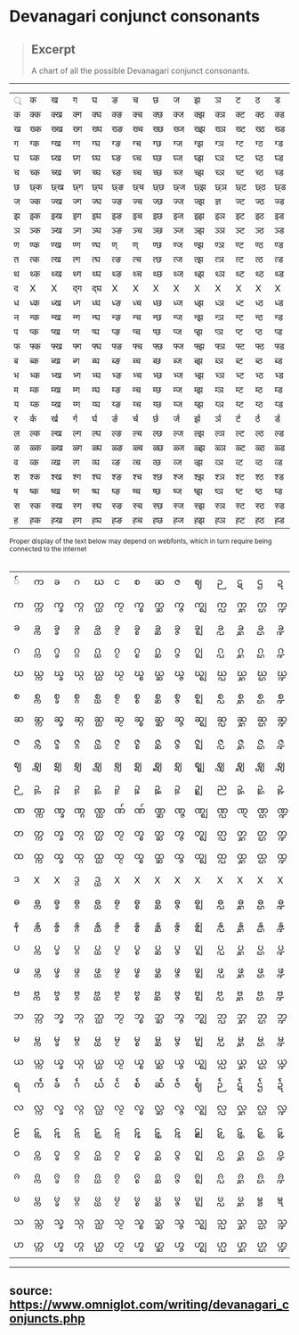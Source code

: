 

# Devanagari conjunct consonants

> ## Excerpt
> A chart of all the possible Devanagari conjunct consonants.

-----
<table><tbody><tr><td>्</td><td>क</td><td>ख</td><td>ग</td><td>घ</td><td>ङ</td><td>च</td><td>छ</td><td>ज</td><td>झ</td><td>ञ</td><td>ट</td><td>ठ</td><td>ड</td><td>ढ</td><td>ण</td><td>त</td><td>थ</td><td>द</td><td>ध</td><td>न</td><td>प</td><td>फ</td><td>ब</td><td>भ</td><td>म</td><td>य</td><td>र</td><td>ल</td><td>ळ</td><td>व</td><td>श</td><td>ष</td><td>स</td><td>ह</td></tr><tr><td>क</td><td>क्क</td><td>क्ख</td><td>क्ग</td><td>क्घ</td><td>क्ङ</td><td>क्च</td><td>क्छ</td><td>क्ज</td><td>क्झ</td><td>क्ञ</td><td>क्ट</td><td>क्ठ</td><td>क्ड</td><td>क्ढ</td><td>क्ण</td><td>क्त</td><td>क्थ</td><td>क्द</td><td>क्ध</td><td>क्न</td><td>क्प</td><td>क्फ</td><td>क्ब</td><td>क्भ</td><td>क्म</td><td>क्य</td><td>क्र</td><td>क्ल</td><td>क्ळ</td><td>क्व</td><td>क्श</td><td>क्ष</td><td>क्स</td><td>क्ह</td></tr><tr><td>ख</td><td>ख्क</td><td>ख्ख</td><td>ख्ग</td><td>ख्घ</td><td>ख्ङ</td><td>ख्च</td><td>ख्छ</td><td>ख्ज</td><td>ख्झ</td><td>ख्ञ</td><td>ख्ट</td><td>ख्ठ</td><td>ख्ड</td><td>ख्ढ</td><td>ख्ण</td><td>ख्त</td><td>ख्थ</td><td>ख्द</td><td>ख्ध</td><td>ख्न</td><td>ख्प</td><td>ख्फ</td><td>ख्ब</td><td>ख्भ</td><td>ख्म</td><td>ख्य</td><td>ख्र</td><td>ख्ल</td><td>ख्ळ</td><td>ख्व</td><td>ख्श</td><td>ख्ष</td><td>ख्स</td><td>ख्ह</td></tr><tr><td>ग</td><td>ग्क</td><td>ग्ख</td><td>ग्ग</td><td>ग्घ</td><td>ग्ङ</td><td>ग्च</td><td>ग्छ</td><td>ग्ज</td><td>ग्झ</td><td>ग्ञ</td><td>ग्ट</td><td>ग्ठ</td><td>ग्ड</td><td>ग्ढ</td><td>ग्ण</td><td>ग्त</td><td>ग्थ</td><td>ग्द</td><td>ग्ध</td><td>ग्न</td><td>ग्प</td><td>ग्फ</td><td>ग्ब</td><td>ग्भ</td><td>ग्म</td><td>ग्य</td><td>ग्र</td><td>ग्ल</td><td>ग्ळ</td><td>ग्व</td><td>ग्श</td><td>ग्ष</td><td>ग्स</td><td>ग्ह</td></tr><tr><td>घ</td><td>घ्क</td><td>घ्ख</td><td>घ्ग</td><td>घ्घ</td><td>घ्ङ</td><td>घ्च</td><td>घ्छ</td><td>घ्ज</td><td>घ्झ</td><td>घ्ञ</td><td>घ्ट</td><td>घ्ठ</td><td>घ्ड</td><td>घ्ढ</td><td>घ्ण</td><td>घ्त</td><td>घ्थ</td><td>घ्द</td><td>घ्ध</td><td>घ्न</td><td>घ्प</td><td>घ्फ</td><td>घ्ब</td><td>घ्भ</td><td>घ्म</td><td>घ्य</td><td>घ्र</td><td>घ्ल</td><td>घ्ळ</td><td>घ्व</td><td>घ्श</td><td>घ्ष</td><td>घ्स</td><td>घ्ह</td></tr><tr><td>च</td><td>च्क</td><td>च्ख</td><td>च्ग</td><td>च्घ</td><td>च्ङ</td><td>च्च</td><td>च्छ</td><td>च्ज</td><td>च्झ</td><td>च्ञ</td><td>च्ट</td><td>च्ठ</td><td>च्ड</td><td>च्ढ</td><td>च्ण</td><td>च्त</td><td>च्थ</td><td>च्द</td><td>च्ध</td><td>च्न</td><td>च्प</td><td>च्फ</td><td>च्ब</td><td>च्भ</td><td>च्म</td><td>च्य</td><td>च्र</td><td>च्ल</td><td>च्ळ</td><td>च्व</td><td>च्श</td><td>च्ष</td><td>च्स</td><td>च्ह</td></tr><tr><td>छ</td><td>छ्क</td><td>छ्ख</td><td>छ्ग</td><td>छ्घ</td><td>छ्ङ</td><td>छ्च</td><td>छ्छ</td><td>छ्ज</td><td>छ्झ</td><td>छ्ञ</td><td>छ्ट</td><td>छ्ठ</td><td>छ्ड</td><td>छ्ढ</td><td>छ्ण</td><td>छ्त</td><td>छ्थ</td><td>छ्द</td><td>छ्ध</td><td>छ्न</td><td>छ्प</td><td>छ्फ</td><td>छ्ब</td><td>छ्भ</td><td>छ्म</td><td>छ्य</td><td>छ्र</td><td>छ्ल</td><td>छ्ळ</td><td>छ्व</td><td>छ्श</td><td>छ्ष</td><td>छ्स</td><td>छ्ह</td></tr><tr><td>ज</td><td>ज्क</td><td>ज्ख</td><td>ज्ग</td><td>ज्घ</td><td>ज्ङ</td><td>ज्च</td><td>ज्छ</td><td>ज्ज</td><td>ज्झ</td><td>ज्ञ</td><td>ज्ट</td><td>ज्ठ</td><td>ज्ड</td><td>ज्ढ</td><td>ज्ण</td><td>ज्त</td><td>ज्थ</td><td>ज्द</td><td>ज्ध</td><td>ज्न</td><td>ज्प</td><td>ज्फ</td><td>ज्ब</td><td>ज्भ</td><td>ज्म</td><td>ज्य</td><td>ज्र</td><td>ज्ल</td><td>ज्ळ</td><td>ज्व</td><td>ज्श</td><td>ज्ष</td><td>ज्स</td><td>ज्ह</td></tr><tr><td>झ</td><td>झ्क</td><td>झ्ख</td><td>झ्ग</td><td>झ्घ</td><td>झ्ङ</td><td>झ्च</td><td>झ्छ</td><td>झ्ज</td><td>झ्झ</td><td>झ्ञ</td><td>झ्ट</td><td>झ्ठ</td><td>झ्ड</td><td>झ्ढ</td><td>झ्ण</td><td>झ्त</td><td>झ्थ</td><td>झ्द</td><td>झ्ध</td><td>झ्न</td><td>झ्प</td><td>झ्फ</td><td>झ्ब</td><td>झ्भ</td><td>झ्म</td><td>झ्य</td><td>झ्र</td><td>झ्ल</td><td>झ्ळ</td><td>झ्व</td><td>झ्श</td><td>झ्ष</td><td>झ्स</td><td>झ्ह</td></tr><tr><td>ञ</td><td>ञ्क</td><td>ञ्ख</td><td>ञ्ग</td><td>ञ्घ</td><td>ञ्ङ</td><td>ञ्च</td><td>ञ्छ</td><td>ञ्ज</td><td>ञ्झ</td><td>ञ्ञ</td><td>ञ्ट</td><td>ञ्ठ</td><td>ञ्ड</td><td>ञ्ढ</td><td>ञ्ण</td><td>ञ्त</td><td>ञ्थ</td><td>ञ्द</td><td>ञ्ध</td><td>ञ्न</td><td>ञ्प</td><td>ञ्फ</td><td>ञ्ब</td><td>ञ्भ</td><td>ञ्म</td><td>ञ्य</td><td>ञ्र</td><td>ञ्ल</td><td>ञ्ळ</td><td>ञ्व</td><td>ञ्श</td><td>ञ्ष</td><td>ञ्स</td><td>ञ्ह</td></tr><tr><td>ण</td><td>ण्क</td><td>ण्ख</td><td>ण्ग</td><td>ण्घ</td><td>ण्</td><td>ण्</td><td>ण्छ</td><td>ण्ज</td><td>ण्झ</td><td>ण्ञ</td><td>ण्ट</td><td>ण्ठ</td><td>ण्ड</td><td>ण्ढ</td><td>ण्ण</td><td>ण्त</td><td>ण्थ</td><td>ण्द</td><td>ण्ध</td><td>ण्न</td><td>ण्प</td><td>ण्फ</td><td>ण्ब</td><td>ण्भ</td><td>ण्म</td><td>ण्य</td><td>ण्र</td><td>ण्ल</td><td>ण्ळ</td><td>ण्व</td><td>ण्श</td><td>ण्ष</td><td>ण्स</td><td>ण्ह</td></tr><tr><td>त</td><td>त्क</td><td>त्ख</td><td>त्ग</td><td>त्घ</td><td>त्ङ</td><td>त्च</td><td>त्छ</td><td>त्ज</td><td>त्झ</td><td>त्ञ</td><td>त्ट</td><td>त्ठ</td><td>त्ड</td><td>त्ढ</td><td>त्ण</td><td>त्त</td><td>त्थ</td><td>त्द</td><td>त्ध</td><td>त्न</td><td>त्प</td><td>त्फ</td><td>त्ब</td><td>त्भ</td><td>त्म</td><td>त्य</td><td>त्र</td><td>त्ल</td><td>त्ळ</td><td>त्व</td><td>त्श</td><td>त्ष</td><td>त्स</td><td>त्ह</td></tr><tr><td>थ</td><td>थ्क</td><td>थ्ख</td><td>थ्ग</td><td>थ्घ</td><td>थ्ङ</td><td>थ्च</td><td>थ्छ</td><td>थ्ज</td><td>थ्झ</td><td>थ्ञ</td><td>थ्ट</td><td>थ्ठ</td><td>थ्ड</td><td>थ्ढ</td><td>थ्ण</td><td>थ्त</td><td>थ्थ</td><td>थ्द</td><td>थ्ध</td><td>थ्न</td><td>थ्प</td><td>थ्फ</td><td>थ्ब</td><td>थ्भ</td><td>थ्म</td><td>थ्य</td><td>थ्र</td><td>थ्ल</td><td>थ्ळ</td><td>थ्व</td><td>थ्श</td><td>थ्ष</td><td>थ्स</td><td>थ्ह</td></tr><tr><td>द</td><td>X</td><td>X</td><td>द्ग</td><td>द्घ</td><td>X</td><td>X</td><td>X</td><td>X</td><td>X</td><td>X</td><td>X</td><td>X</td><td>X</td><td>X</td><td>X</td><td>X</td><td>X</td><td>द्द</td><td>द्ध</td><td>द्न</td><td>X</td><td>X</td><td>द्ब</td><td>द्भ</td><td>द्म</td><td>द्य</td><td>द्र</td><td>X</td><td>X</td><td>द्व</td><td>X</td><td>X</td><td>X</td><td>X</td></tr><tr><td>ध</td><td>ध्क</td><td>ध्ख</td><td>ध्ग</td><td>ध्घ</td><td>ध्ङ</td><td>ध्च</td><td>ध्छ</td><td>ध्ज</td><td>ध्झ</td><td>ध्ञ</td><td>ध्ट</td><td>ध्ठ</td><td>ध्ड</td><td>ध्ढ</td><td>ध्ण</td><td>ध्त</td><td>ध्थ</td><td>ध्द</td><td>ध्ध</td><td>ध्न</td><td>ध्प</td><td>ध्फ</td><td>ध्ब</td><td>ध्भ</td><td>ध्म</td><td>ध्य</td><td>ध्र</td><td>ध्ल</td><td>ध्ळ</td><td>ध्व</td><td>ध्श</td><td>ध्ष</td><td>ध्स</td><td>ध्ह</td></tr><tr><td>न</td><td>न्क</td><td>न्ख</td><td>न्ग</td><td>न्घ</td><td>न्ङ</td><td>न्च</td><td>न्छ</td><td>न्ज</td><td>न्झ</td><td>न्ञ</td><td>न्ट</td><td>न्ठ</td><td>न्ड</td><td>न्ढ</td><td>न्ण</td><td>न्त</td><td>न्थ</td><td>न्द</td><td>न्ध</td><td>न्न</td><td>न्प</td><td>न्फ</td><td>न्ब</td><td>न्भ</td><td>न्म</td><td>न्य</td><td>न्र</td><td>न्ल</td><td>न्ळ</td><td>न्व</td><td>न्श</td><td>न्ष</td><td>न्स</td><td>न्ह</td></tr><tr><td>प</td><td>प्क</td><td>प्ख</td><td>प्ग</td><td>प्घ</td><td>प्ङ</td><td>प्च</td><td>प्छ</td><td>प्ज</td><td>प्झ</td><td>प्ञ</td><td>प्ट</td><td>प्ठ</td><td>प्ड</td><td>प्ढ</td><td>प्ण</td><td>प्त</td><td>प्थ</td><td>प्द</td><td>प्ध</td><td>प्न</td><td>प्प</td><td>प्फ</td><td>प्ब</td><td>प्भ</td><td>प्म</td><td>प्य</td><td>प्र</td><td>प्ल</td><td>प्ळ</td><td>प्व</td><td>प्श</td><td>प्ष</td><td>प्स</td><td>प्ह</td></tr><tr><td>फ</td><td>फ्क</td><td>फ्ख</td><td>फ्ग</td><td>फ्घ</td><td>फ्ङ</td><td>फ्च</td><td>फ्छ</td><td>फ्ज</td><td>फ्झ</td><td>फ्ञ</td><td>फ्ट</td><td>फ्ठ</td><td>फ्ड</td><td>फ्ढ</td><td>फ्ण</td><td>फ्त</td><td>फ्थ</td><td>फ्द</td><td>फ्ध</td><td>फ्न</td><td>फ्प</td><td>फ्फ</td><td>फ्ब</td><td>फ्भ</td><td>फ्म</td><td>फ्य</td><td>फ्र</td><td>फ्ल</td><td>फ्ळ</td><td>फ्व</td><td>फ्श</td><td>फ्ष</td><td>फ्स</td><td>फ्ह</td></tr><tr><td>ब</td><td>ब्क</td><td>ब्ख</td><td>ब्ग</td><td>ब्घ</td><td>ब्ङ</td><td>ब्च</td><td>ब्छ</td><td>ब्ज</td><td>ब्झ</td><td>ब्ञ</td><td>ब्ट</td><td>ब्ठ</td><td>ब्ड</td><td>ब्ढ</td><td>ब्ण</td><td>ब्त</td><td>ब्थ</td><td>ब्द</td><td>ब्ध</td><td>ब्न</td><td>ब्प</td><td>ब्फ</td><td>ब्ब</td><td>ब्भ</td><td>ब्म</td><td>ब्य</td><td>ब्र</td><td>ब्ल</td><td>ब्ळ</td><td>ब्व</td><td>ब्श</td><td>ब्ष</td><td>ब्स</td><td>ब्ह</td></tr><tr><td>भ</td><td>भ्क</td><td>भ्ख</td><td>भ्ग</td><td>भ्घ</td><td>भ्ङ</td><td>भ्च</td><td>भ्छ</td><td>भ्ज</td><td>भ्झ</td><td>भ्ञ</td><td>भ्ट</td><td>भ्ठ</td><td>भ्ड</td><td>भ्ढ</td><td>भ्ण</td><td>भ्त</td><td>भ्थ</td><td>भ्द</td><td>भ्ध</td><td>भ्न</td><td>भ्प</td><td>भ्फ</td><td>भ्ब</td><td>भ्भ</td><td>भ्म</td><td>भ्य</td><td>भ्र</td><td>भ्ल</td><td>भ्ळ</td><td>भ्व</td><td>भ्श</td><td>भ्ष</td><td>भ्स</td><td>भ्ह</td></tr><tr><td>म</td><td>म्क</td><td>म्ख</td><td>म्ग</td><td>म्घ</td><td>म्ङ</td><td>म्च</td><td>म्छ</td><td>म्ज</td><td>म्झ</td><td>म्ञ</td><td>म्ट</td><td>म्ठ</td><td>म्ड</td><td>म्ढ</td><td>म्ण</td><td>म्त</td><td>म्थ</td><td>म्द</td><td>म्ध</td><td>म्न</td><td>म्प</td><td>म्फ</td><td>म्ब</td><td>म्भ</td><td>म्म</td><td>म्य</td><td>म्र</td><td>म्ल</td><td>म्ळ</td><td>म्व</td><td>म्श</td><td>म्ष</td><td>म्स</td><td>म्ह</td></tr><tr><td>य</td><td>य्क</td><td>य्ख</td><td>य्ग</td><td>य्घ</td><td>य्ङ</td><td>य्च</td><td>य्छ</td><td>य्ज</td><td>य्झ</td><td>य्ञ</td><td>य्ट</td><td>य्ठ</td><td>य्ड</td><td>य्ढ</td><td>य्ण</td><td>य्त</td><td>य्थ</td><td>य्द</td><td>य्ध</td><td>य्न</td><td>य्प</td><td>य्फ</td><td>य्ब</td><td>य्भ</td><td>य्म</td><td>य्य</td><td>य्र</td><td>य्ल</td><td>य्ळ</td><td>य्व</td><td>य्श</td><td>य्ष</td><td>य्स</td><td>य्ह</td></tr><tr><td>र</td><td>र्क</td><td>र्ख</td><td>र्ग</td><td>र्घ</td><td>र्ङ</td><td>र्च</td><td>र्छ</td><td>र्ज</td><td>र्झ</td><td>र्ञ</td><td>र्ट</td><td>र्ठ</td><td>र्ड</td><td>र्ढ</td><td>र्ण</td><td>र्त</td><td>र्थ</td><td>र्द</td><td>र्ध</td><td>र्न</td><td>र्प</td><td>र्फ</td><td>र्ब</td><td>र्भ</td><td>र्म</td><td>र्य</td><td>र्र</td><td>र्ल</td><td>र्ळ</td><td>र्व</td><td>र्श</td><td>र्ष</td><td>र्स</td><td>र्ह</td></tr><tr><td>ल</td><td>ल्क</td><td>ल्ख</td><td>ल्ग</td><td>ल्घ</td><td>ल्ङ</td><td>ल्च</td><td>ल्छ</td><td>ल्ज</td><td>ल्झ</td><td>ल्ञ</td><td>ल्ट</td><td>ल्ठ</td><td>ल्ड</td><td>ल्ढ</td><td>ल्ण</td><td>ल्त</td><td>ल्थ</td><td>ल्द</td><td>ल्ध</td><td>ल्न</td><td>ल्प</td><td>ल्फ</td><td>ल्ब</td><td>ल्भ</td><td>ल्म</td><td>ल्य</td><td>ल्र</td><td>ल्ल</td><td>ल्ळ</td><td>ल्व</td><td>ल्श</td><td>ल्ष</td><td>ल्स</td><td>ल्ह</td></tr><tr><td>ळ</td><td>ळ्क</td><td>ळ्ख</td><td>ळ्ग</td><td>ळ्घ</td><td>ळ्ङ</td><td>ळ्च</td><td>ळ्छ</td><td>ळ्ज</td><td>ळ्झ</td><td>ळ्ञ</td><td>ळ्ट</td><td>ळ्ठ</td><td>ळ्ड</td><td>ळ्ढ</td><td>ळ्ण</td><td>ळ्त</td><td>ळ्थ</td><td>ळ्द</td><td>ळ्ध</td><td>ळ्न</td><td>ळ्प</td><td>ळ्फ</td><td>ळ्ब</td><td>ळ्भ</td><td>ळ्म</td><td>ळ्य</td><td>ळ्र</td><td>ळ्ल</td><td>ळ्ळ</td><td>ळ्व</td><td>ळ्श</td><td>ळ्ष</td><td>ळ्स</td><td>ळ्ह</td></tr><tr><td>व</td><td>व्क</td><td>व्ख</td><td>व्ग</td><td>व्घ</td><td>व्ङ</td><td>व्च</td><td>व्छ</td><td>व्ज</td><td>व्झ</td><td>व्ञ</td><td>व्ट</td><td>व्ठ</td><td>व्ड</td><td>व्ढ</td><td>व्ण</td><td>व्त</td><td>व्थ</td><td>व्द</td><td>व्ध</td><td>व्न</td><td>व्प</td><td>व्फ</td><td>व्ब</td><td>व्भ</td><td>व्म</td><td>व्य</td><td>व्र</td><td>व्ल</td><td>व्ळ</td><td>व्व</td><td>व्श</td><td>व्ष</td><td>व्स</td><td>व्ह</td></tr><tr><td>श</td><td>श्क</td><td>श्ख</td><td>श्ग</td><td>श्घ</td><td>श्ङ</td><td>श्च</td><td>श्छ</td><td>श्ज</td><td>श्झ</td><td>श्ञ</td><td>श्ट</td><td>श्ठ</td><td>श्ड</td><td>श्ढ</td><td>श्ण</td><td>श्त</td><td>श्थ</td><td>श्द</td><td>श्ध</td><td>श्न</td><td>श्प</td><td>श्फ</td><td>श्ब</td><td>श्भ</td><td>श्म</td><td>श्य</td><td>श्र</td><td>श्ल</td><td>श्ळ</td><td>श्व</td><td>श्श</td><td>श्ष</td><td>श्स</td><td>श्ह</td></tr><tr><td>ष</td><td>ष्क</td><td>ष्ख</td><td>ष्ग</td><td>ष्घ</td><td>ष्ङ</td><td>ष्च</td><td>ष्छ</td><td>ष्ज</td><td>ष्झ</td><td>ष्ञ</td><td>ष्ट</td><td>ष्ठ</td><td>ष्ड</td><td>ष्ढ</td><td>ष्ण</td><td>ष्त</td><td>ष्थ</td><td>ष्द</td><td>ष्ध</td><td>ष्न</td><td>ष्प</td><td>ष्फ</td><td>ष्ब</td><td>ष्भ</td><td>ष्म</td><td>ष्य</td><td>ष्र</td><td>ष्ल</td><td>ष्ळ</td><td>ष्व</td><td>ष्श</td><td>ष्ष</td><td>ष्स</td><td>ष्ह</td></tr><tr><td>स</td><td>स्क</td><td>स्ख</td><td>स्ग</td><td>स्घ</td><td>स्ङ</td><td>स्च</td><td>स्छ</td><td>स्ज</td><td>स्झ</td><td>स्ञ</td><td>स्ट</td><td>स्ठ</td><td>स्ड</td><td>स्ढ</td><td>स्ण</td><td>स्त</td><td>स्थ</td><td>स्द</td><td>स्ध</td><td>स्न</td><td>स्प</td><td>स्फ</td><td>स्ब</td><td>स्भ</td><td>स्म</td><td>स्य</td><td>स्र</td><td>स्ल</td><td>स्ळ</td><td>स्व</td><td>स्श</td><td>स्ष</td><td>स्स</td><td>स्ह</td></tr><tr><td>ह</td><td>ह्क</td><td>ह्ख</td><td>ह्ग</td><td>ह्घ</td><td>ह्ङ</td><td>ह्च</td><td>ह्छ</td><td>ह्ज</td><td>ह्झ</td><td>ह्ञ</td><td>ह्ट</td><td>ह्ठ</td><td>ह्ड</td><td>ह्ढ</td><td>ह्ण</td><td>ह्त</td><td>ह्थ</td><td>ह्द</td><td>ह्ध</td><td>ह्न</td><td>ह्प</td><td>ह्फ</td><td>ह्ब</td><td>ह्भ</td><td>ह्म</td><td>ह्य</td><td>ह्र</td><td>ह्ल</td><td>ह्ळ</td><td>ह्व</td><td>ह्श</td><td>ह्ष</td><td>ह्स</td><td>ह्ह</td></tr></tbody></table>


<span class="printhide"><small>Proper display of the text below may depend on webfonts, which in turn require being connected to the internet</small><br/> </span> <br/><div data-v-92d09ab6="" class="burmese" style="font-size: 100%;"><table><tbody><tr><td>်</td><td>က</td><td>ခ</td><td>ဂ</td><td>ဃ</td><td>င</td><td>စ</td><td>ဆ</td><td>ဇ</td><td>ဈ</td><td>ဉ</td><td>ဋ</td><td>ဌ</td><td>ဍ</td><td>ဎ</td><td>ဏ</td><td>တ</td><td>ထ</td><td>ဒ</td><td>ဓ</td><td>န</td><td>ပ</td><td>ဖ</td><td>ဗ</td><td>ဘ</td><td>မ</td><td>ယ</td><td>ရ</td><td>လ</td><td>ဠ</td><td>ဝ</td><td>ၐ</td><td>ၑ</td><td>သ</td><td>ဟ</td></tr><tr><td>က</td><td>က္က</td><td>က္ခ</td><td>က္ဂ</td><td>က္ဃ</td><td>က္င</td><td>က္စ</td><td>က္ဆ</td><td>က္ဇ</td><td>က္ဈ</td><td>က္ဉ</td><td>က္ဋ</td><td>က္ဌ</td><td>က္ဍ</td><td>က္ဎ</td><td>က္ဏ</td><td>က္တ</td><td>က္ထ</td><td>က္ဒ</td><td>က္ဓ</td><td>က္န</td><td>က္ပ</td><td>က္ဖ</td><td>က္ဗ</td><td>က္ဘ</td><td>က္မ</td><td>ကျ</td><td>ကြ</td><td>က္လ</td><td>က္ဠ</td><td>ကွ</td><td>က္ၐ</td><td>က္ၑ</td><td>က္သ</td><td>ကှ</td></tr><tr><td>ခ</td><td>ခ္က</td><td>ခ္ခ</td><td>ခ္ဂ</td><td>ခ္ဃ</td><td>ခ္င</td><td>ခ္စ</td><td>ခ္ဆ</td><td>ခ္ဇ</td><td>ခ္ဈ</td><td>ခ္ဉ</td><td>ခ္ဋ</td><td>ခ္ဌ</td><td>ခ္ဍ</td><td>ခ္ဎ</td><td>ခ္ဏ</td><td>ခ္တ</td><td>ခ္ထ</td><td>ခ္ဒ</td><td>ခ္ဓ</td><td>ခ္န</td><td>ခ္ပ</td><td>ခ္ဖ</td><td>ခ္ဗ</td><td>ခ္ဘ</td><td>ခ္မ</td><td>ချ</td><td>ခြ</td><td>ခ္လ</td><td>ခ္ဠ</td><td>ခွ</td><td>ခ္ၐ</td><td>ခ္ၑ</td><td>ခ္သ</td><td>ခှ</td></tr><tr><td>ဂ</td><td>ဂ္က</td><td>ဂ္ခ</td><td>ဂ္ဂ</td><td>ဂ္ဃ</td><td>ဂ္င</td><td>ဂ္စ</td><td>ဂ္ဆ</td><td>ဂ္ဇ</td><td>ဂ္ဈ</td><td>ဂ္ဉ</td><td>ဂ္ဋ</td><td>ဂ္ဌ</td><td>ဂ္ဍ</td><td>ဂ္ဎ</td><td>ဂ္ဏ</td><td>ဂ္တ</td><td>ဂ္ထ</td><td>ဂ္ဒ</td><td>ဂ္ဓ</td><td>ဂ္န</td><td>ဂ္ပ</td><td>ဂ္ဖ</td><td>ဂ္ဗ</td><td>ဂ္ဘ</td><td>ဂ္မ</td><td>ဂျ</td><td>ဂြ</td><td>ဂ္လ</td><td>ဂ္ဠ</td><td>ဂွ</td><td>ဂ္ၐ</td><td>ဂ္ၑ</td><td>ဂ္သ</td><td>ဂှ</td></tr><tr><td>ဃ</td><td>ဃ္က</td><td>ဃ္ခ</td><td>ဃ္ဂ</td><td>ဃ္ဃ</td><td>ဃ္င</td><td>ဃ္စ</td><td>ဃ္ဆ</td><td>ဃ္ဇ</td><td>ဃ္ဈ</td><td>ဃ္ဉ</td><td>ဃ္ဋ</td><td>ဃ္ဌ</td><td>ဃ္ဍ</td><td>ဃ္ဎ</td><td>ဃ္ဏ</td><td>ဃ္တ</td><td>ဃ္ထ</td><td>ဃ္ဒ</td><td>ဃ္ဓ</td><td>ဃ္န</td><td>ဃ္ပ</td><td>ဃ္ဖ</td><td>ဃ္ဗ</td><td>ဃ္ဘ</td><td>ဃ္မ</td><td>ဃျ</td><td>ဃြ</td><td>ဃ္လ</td><td>ဃ္ဠ</td><td>ဃွ</td><td>ဃ္ၐ</td><td>ဃ္ၑ</td><td>ဃ္သ</td><td>ဃှ</td></tr><tr><td>စ</td><td>စ္က</td><td>စ္ခ</td><td>စ္ဂ</td><td>စ္ဃ</td><td>စ္င</td><td>စ္စ</td><td>စ္ဆ</td><td>စ္ဇ</td><td>စ္ဈ</td><td>စ္ဉ</td><td>စ္ဋ</td><td>စ္ဌ</td><td>စ္ဍ</td><td>စ္ဎ</td><td>စ္ဏ</td><td>စ္တ</td><td>စ္ထ</td><td>စ္ဒ</td><td>စ္ဓ</td><td>စ္န</td><td>စ္ပ</td><td>စ္ဖ</td><td>စ္ဗ</td><td>စ္ဘ</td><td>စ္မ</td><td>စျ</td><td>စြ</td><td>စ္လ</td><td>စ္ဠ</td><td>စွ</td><td>စ္ၐ</td><td>စ္ၑ</td><td>စ္သ</td><td>စှ</td></tr><tr><td>ဆ</td><td>ဆ္က</td><td>ဆ္ခ</td><td>ဆ္ဂ</td><td>ဆ္ဃ</td><td>ဆ္င</td><td>ဆ္စ</td><td>ဆ္ဆ</td><td>ဆ္ဇ</td><td>ဆ္ဈ</td><td>ဆ္ဉ</td><td>ဆ္ဋ</td><td>ဆ္ဌ</td><td>ဆ္ဍ</td><td>ဆ္ဎ</td><td>ဆ္ဏ</td><td>ဆ္တ</td><td>ဆ္ထ</td><td>ဆ္ဒ</td><td>ဆ္ဓ</td><td>ဆ္န</td><td>ဆ္ပ</td><td>ဆ္ဖ</td><td>ဆ္ဗ</td><td>ဆ္ဘ</td><td>ဆ္မ</td><td>ဆျ</td><td>ဆြ</td><td>ဆ္လ</td><td>ဆ္ဠ</td><td>ဆွ</td><td>ဆ္ၐ</td><td>ဆ္ၑ</td><td>ဆ္သ</td><td>ဆှ</td></tr><tr><td>ဇ</td><td>ဇ္က</td><td>ဇ္ခ</td><td>ဇ္ဂ</td><td>ဇ္ဃ</td><td>ဇ္င</td><td>ဇ္စ</td><td>ဇ္ဆ</td><td>ဇ္ဇ</td><td>ဇ္ဈ</td><td>ဇ္ဉ</td><td>ဇ္ဋ</td><td>ဇ္ဌ</td><td>ဇ္ဍ</td><td>ဇ္ဎ</td><td>ဇ္ဏ</td><td>ဇ္တ</td><td>ဇ္ထ</td><td>ဇ္ဒ</td><td>ဇ္ဓ</td><td>ဇ္န</td><td>ဇ္ပ</td><td>ဇ္ဖ</td><td>ဇ္ဗ</td><td>ဇ္ဘ</td><td>ဇ္မ</td><td>ဇျ</td><td>ဇြ</td><td>ဇ္လ</td><td>ဇ္ဠ</td><td>ဇွ</td><td>ဇ္ၐ</td><td>ဇ္ၑ</td><td>ဇ္သ</td><td>ဇှ</td></tr><tr><td>ဈ</td><td>ဈ္က</td><td>ဈ္ခ</td><td>ဈ္ဂ</td><td>ဈ္ဃ</td><td>ဈ္င</td><td>ဈ္စ</td><td>ဈ္ဆ</td><td>ဈ္ဇ</td><td>ဈ္ဈ</td><td>ဈ္ဉ</td><td>ဈ္ဋ</td><td>ဈ္ဌ</td><td>ဈ္ဍ</td><td>ဈ္ဎ</td><td>ဈ္ဏ</td><td>ဈ္တ</td><td>ဈ္ထ</td><td>ဈ္ဒ</td><td>ဈ္ဓ</td><td>ဈ္န</td><td>ဈ္ပ</td><td>ဈ္ဖ</td><td>ဈ္ဗ</td><td>ဈ္ဘ</td><td>ဈ္မ</td><td>ဈျ</td><td>ဈြ</td><td>ဈ္လ</td><td>ဈ္ဠ</td><td>ဈွ</td><td>ဈ္ၐ</td><td>ဈ္ၑ</td><td>ဈ္သ</td><td>ဈှ</td></tr><tr><td>ဉ</td><td>ဉ္က</td><td>ဉ္ခ</td><td>ဉ္ဂ</td><td>ဉ္ဃ</td><td>ဉ္င</td><td>ဉ္စ</td><td>ဉ္ဆ</td><td>ဉ္ဇ</td><td>ဉ္ဈ</td><td>ည</td><td>ဉ္ဋ</td><td>ဉ္ဌ</td><td>ဉ္ဍ</td><td>ဉ္ဎ</td><td>ဉ္ဏ</td><td>ဉ္တ</td><td>ဉ္ထ</td><td>ဉ္ဒ</td><td>ဉ္ဓ</td><td>ဉ္န</td><td>ဉ္ပ</td><td>ဉ္ဖ</td><td>ဉ္ဗ</td><td>ဉ္ဘ</td><td>ဉ္မ</td><td>ဉျ</td><td>ဉြ</td><td>ဉ္လ</td><td>ဉ္ဠ</td><td>ဉွ</td><td>ဉ္ၐ</td><td>ဉ္ၑ</td><td>ဉ္သ</td><td>ဉှ</td></tr><tr><td>ဏ</td><td>ဏ္က</td><td>ဏ္ခ</td><td>ဏ္ဂ</td><td>ဏ္ဃ</td><td>ဏ်</td><td>ဏ်</td><td>ဏ္ဆ</td><td>ဏ္ဇ</td><td>ဏ္ဈ</td><td>ဏ္ဉ</td><td>ဏ္ဋ</td><td>ဏ္ဌ</td><td>ဏ္ဍ</td><td>ဏ္ဎ</td><td>ဏ္ဏ</td><td>ဏ္တ</td><td>ဏ္ထ</td><td>ဏ္ဒ</td><td>ဏ္ဓ</td><td>ဏ္န</td><td>ဏ္ပ</td><td>ဏ္ဖ</td><td>ဏ္ဗ</td><td>ဏ္ဘ</td><td>ဏ္မ</td><td>ဏျ</td><td>ဏြ</td><td>ဏ္လ</td><td>ဏ္ဠ</td><td>ဏွ</td><td>ဏ္ၐ</td><td>ဏ္ၑ</td><td>ဏ္သ</td><td>ဏှ</td></tr><tr><td>တ</td><td>တ္က</td><td>တ္ခ</td><td>တ္ဂ</td><td>တ္ဃ</td><td>တ္င</td><td>တ္စ</td><td>တ္ဆ</td><td>တ္ဇ</td><td>တ္ဈ</td><td>တ္ဉ</td><td>တ္ဋ</td><td>တ္ဌ</td><td>တ္ဍ</td><td>တ္ဎ</td><td>တ္ဏ</td><td>တ္တ</td><td>တ္ထ</td><td>တ္ဒ</td><td>တ္ဓ</td><td>တ္န</td><td>တ္ပ</td><td>တ္ဖ</td><td>တ္ဗ</td><td>တ္ဘ</td><td>တ္မ</td><td>တျ</td><td>တြ</td><td>တ္လ</td><td>တ္ဠ</td><td>တွ</td><td>တ္ၐ</td><td>တ္ၑ</td><td>တ္သ</td><td>တှ</td></tr><tr><td>ထ</td><td>ထ္က</td><td>ထ္ခ</td><td>ထ္ဂ</td><td>ထ္ဃ</td><td>ထ္င</td><td>ထ္စ</td><td>ထ္ဆ</td><td>ထ္ဇ</td><td>ထ္ဈ</td><td>ထ္ဉ</td><td>ထ္ဋ</td><td>ထ္ဌ</td><td>ထ္ဍ</td><td>ထ္ဎ</td><td>ထ္ဏ</td><td>ထ္တ</td><td>ထ္ထ</td><td>ထ္ဒ</td><td>ထ္ဓ</td><td>ထ္န</td><td>ထ္ပ</td><td>ထ္ဖ</td><td>ထ္ဗ</td><td>ထ္ဘ</td><td>ထ္မ</td><td>ထျ</td><td>ထြ</td><td>ထ္လ</td><td>ထ္ဠ</td><td>ထွ</td><td>ထ္ၐ</td><td>ထ္ၑ</td><td>ထ္သ</td><td>ထှ</td></tr><tr><td>ဒ</td><td>X</td><td>X</td><td>ဒ္ဂ</td><td>ဒ္ဃ</td><td>X</td><td>X</td><td>X</td><td>X</td><td>X</td><td>X</td><td>X</td><td>X</td><td>X</td><td>X</td><td>X</td><td>X</td><td>X</td><td>ဒ္ဒ</td><td>ဒ္ဓ</td><td>ဒ္န</td><td>X</td><td>X</td><td>ဒ္ဗ</td><td>ဒ္ဘ</td><td>ဒ္မ</td><td>ဒျ</td><td>ဒြ</td><td>X</td><td>X</td><td>ဒွ</td><td>X</td><td>X</td><td>X</td><td>X</td></tr><tr><td>ဓ</td><td>ဓ္က</td><td>ဓ္ခ</td><td>ဓ္ဂ</td><td>ဓ္ဃ</td><td>ဓ္င</td><td>ဓ္စ</td><td>ဓ္ဆ</td><td>ဓ္ဇ</td><td>ဓ္ဈ</td><td>ဓ္ဉ</td><td>ဓ္ဋ</td><td>ဓ္ဌ</td><td>ဓ္ဍ</td><td>ဓ္ဎ</td><td>ဓ္ဏ</td><td>ဓ္တ</td><td>ဓ္ထ</td><td>ဓ္ဒ</td><td>ဓ္ဓ</td><td>ဓ္န</td><td>ဓ္ပ</td><td>ဓ္ဖ</td><td>ဓ္ဗ</td><td>ဓ္ဘ</td><td>ဓ္မ</td><td>ဓျ</td><td>ဓြ</td><td>ဓ္လ</td><td>ဓ္ဠ</td><td>ဓွ</td><td>ဓ္ၐ</td><td>ဓ္ၑ</td><td>ဓ္သ</td><td>ဓှ</td></tr><tr><td>န</td><td>န္က</td><td>န္ခ</td><td>န္ဂ</td><td>န္ဃ</td><td>န္င</td><td>န္စ</td><td>န္ဆ</td><td>န္ဇ</td><td>န္ဈ</td><td>န္ဉ</td><td>န္ဋ</td><td>န္ဌ</td><td>န္ဍ</td><td>န္ဎ</td><td>န္ဏ</td><td>န္တ</td><td>န္ထ</td><td>န္ဒ</td><td>န္ဓ</td><td>န္န</td><td>န္ပ</td><td>န္ဖ</td><td>န္ဗ</td><td>န္ဘ</td><td>န္မ</td><td>နျ</td><td>နြ</td><td>န္လ</td><td>န္ဠ</td><td>နွ</td><td>န္ၐ</td><td>န္ၑ</td><td>န္သ</td><td>နှ</td></tr><tr><td>ပ</td><td>ပ္က</td><td>ပ္ခ</td><td>ပ္ဂ</td><td>ပ္ဃ</td><td>ပ္င</td><td>ပ္စ</td><td>ပ္ဆ</td><td>ပ္ဇ</td><td>ပ္ဈ</td><td>ပ္ဉ</td><td>ပ္ဋ</td><td>ပ္ဌ</td><td>ပ္ဍ</td><td>ပ္ဎ</td><td>ပ္ဏ</td><td>ပ္တ</td><td>ပ္ထ</td><td>ပ္ဒ</td><td>ပ္ဓ</td><td>ပ္န</td><td>ပ္ပ</td><td>ပ္ဖ</td><td>ပ္ဗ</td><td>ပ္ဘ</td><td>ပ္မ</td><td>ပျ</td><td>ပြ</td><td>ပ္လ</td><td>ပ္ဠ</td><td>ပွ</td><td>ပ္ၐ</td><td>ပ္ၑ</td><td>ပ္သ</td><td>ပှ</td></tr><tr><td>ဖ</td><td>ဖ္က</td><td>ဖ္ခ</td><td>ဖ္ဂ</td><td>ဖ္ဃ</td><td>ဖ္င</td><td>ဖ္စ</td><td>ဖ္ဆ</td><td>ဖ္ဇ</td><td>ဖ္ဈ</td><td>ဖ္ဉ</td><td>ဖ္ဋ</td><td>ဖ္ဌ</td><td>ဖ္ဍ</td><td>ဖ္ဎ</td><td>ဖ္ဏ</td><td>ဖ္တ</td><td>ဖ္ထ</td><td>ဖ္ဒ</td><td>ဖ္ဓ</td><td>ဖ္န</td><td>ဖ္ပ</td><td>ဖ္ဖ</td><td>ဖ္ဗ</td><td>ဖ္ဘ</td><td>ဖ္မ</td><td>ဖျ</td><td>ဖြ</td><td>ဖ္လ</td><td>ဖ္ဠ</td><td>ဖွ</td><td>ဖ္ၐ</td><td>ဖ္ၑ</td><td>ဖ္သ</td><td>ဖှ</td></tr><tr><td>ဗ</td><td>ဗ္က</td><td>ဗ္ခ</td><td>ဗ္ဂ</td><td>ဗ္ဃ</td><td>ဗ္င</td><td>ဗ္စ</td><td>ဗ္ဆ</td><td>ဗ္ဇ</td><td>ဗ္ဈ</td><td>ဗ္ဉ</td><td>ဗ္ဋ</td><td>ဗ္ဌ</td><td>ဗ္ဍ</td><td>ဗ္ဎ</td><td>ဗ္ဏ</td><td>ဗ္တ</td><td>ဗ္ထ</td><td>ဗ္ဒ</td><td>ဗ္ဓ</td><td>ဗ္န</td><td>ဗ္ပ</td><td>ဗ္ဖ</td><td>ဗ္ဗ</td><td>ဗ္ဘ</td><td>ဗ္မ</td><td>ဗျ</td><td>ဗြ</td><td>ဗ္လ</td><td>ဗ္ဠ</td><td>ဗွ</td><td>ဗ္ၐ</td><td>ဗ္ၑ</td><td>ဗ္သ</td><td>ဗှ</td></tr><tr><td>ဘ</td><td>ဘ္က</td><td>ဘ္ခ</td><td>ဘ္ဂ</td><td>ဘ္ဃ</td><td>ဘ္င</td><td>ဘ္စ</td><td>ဘ္ဆ</td><td>ဘ္ဇ</td><td>ဘ္ဈ</td><td>ဘ္ဉ</td><td>ဘ္ဋ</td><td>ဘ္ဌ</td><td>ဘ္ဍ</td><td>ဘ္ဎ</td><td>ဘ္ဏ</td><td>ဘ္တ</td><td>ဘ္ထ</td><td>ဘ္ဒ</td><td>ဘ္ဓ</td><td>ဘ္န</td><td>ဘ္ပ</td><td>ဘ္ဖ</td><td>ဘ္ဗ</td><td>ဘ္ဘ</td><td>ဘ္မ</td><td>ဘျ</td><td>ဘြ</td><td>ဘ္လ</td><td>ဘ္ဠ</td><td>ဘွ</td><td>ဘ္ၐ</td><td>ဘ္ၑ</td><td>ဘ္သ</td><td>ဘှ</td></tr><tr><td>မ</td><td>မ္က</td><td>မ္ခ</td><td>မ္ဂ</td><td>မ္ဃ</td><td>မ္င</td><td>မ္စ</td><td>မ္ဆ</td><td>မ္ဇ</td><td>မ္ဈ</td><td>မ္ဉ</td><td>မ္ဋ</td><td>မ္ဌ</td><td>မ္ဍ</td><td>မ္ဎ</td><td>မ္ဏ</td><td>မ္တ</td><td>မ္ထ</td><td>မ္ဒ</td><td>မ္ဓ</td><td>မ္န</td><td>မ္ပ</td><td>မ္ဖ</td><td>မ္ဗ</td><td>မ္ဘ</td><td>မ္မ</td><td>မျ</td><td>မြ</td><td>မ္လ</td><td>မ္ဠ</td><td>မွ</td><td>မ္ၐ</td><td>မ္ၑ</td><td>မ္သ</td><td>မှ</td></tr><tr><td>ယ</td><td>ယ္က</td><td>ယ္ခ</td><td>ယ္ဂ</td><td>ယ္ဃ</td><td>ယ္င</td><td>ယ္စ</td><td>ယ္ဆ</td><td>ယ္ဇ</td><td>ယ္ဈ</td><td>ယ္ဉ</td><td>ယ္ဋ</td><td>ယ္ဌ</td><td>ယ္ဍ</td><td>ယ္ဎ</td><td>ယ္ဏ</td><td>ယ္တ</td><td>ယ္ထ</td><td>ယ္ဒ</td><td>ယ္ဓ</td><td>ယ္န</td><td>ယ္ပ</td><td>ယ္ဖ</td><td>ယ္ဗ</td><td>ယ္ဘ</td><td>ယ္မ</td><td>ယျ</td><td>ယြ</td><td>ယ္လ</td><td>ယ္ဠ</td><td>ယွ</td><td>ယ္ၐ</td><td>ယ္ၑ</td><td>ယ္သ</td><td>ယှ</td></tr><tr><td>ရ</td><td>ရ်္က</td><td>ရ်္ခ</td><td>ရ်္ဂ</td><td>ရ်္ဃ</td><td>ရ်္င</td><td>ရ်္စ</td><td>ရ်္ဆ</td><td>ရ်္ဇ</td><td>ရ်္ဈ</td><td>ရ်္ဉ</td><td>ရ်္ဋ</td><td>ရ်္ဌ</td><td>ရ်္ဍ</td><td>ရ်္ဎ</td><td>ရ်္ဏ</td><td>ရ်္တ</td><td>ရ်္ထ</td><td>ရ်္ဒ</td><td>ရ်္ဓ</td><td>ရ်္န</td><td>ရ်္ပ</td><td>ရ်္ဖ</td><td>ရ်္ဗ</td><td>ရ်္ဘ</td><td>ရ်္မ</td><td>ရ်္ယ</td><td>ရ်္ရ</td><td>ရ်္လ</td><td>ရ်္ဠ</td><td>ရ်္ဝ</td><td>ရ်္ၐ</td><td>ရ်္ၑ</td><td>ရ်္သ</td><td>ရ်္ဟ</td></tr><tr><td>လ</td><td>လ္က</td><td>လ္ခ</td><td>လ္ဂ</td><td>လ္ဃ</td><td>လ္င</td><td>လ္စ</td><td>လ္ဆ</td><td>လ္ဇ</td><td>လ္ဈ</td><td>လ္ဉ</td><td>လ္ဋ</td><td>လ္ဌ</td><td>လ္ဍ</td><td>လ္ဎ</td><td>လ္ဏ</td><td>လ္တ</td><td>လ္ထ</td><td>လ္ဒ</td><td>လ္ဓ</td><td>လ္န</td><td>လ္ပ</td><td>လ္ဖ</td><td>လ္ဗ</td><td>လ္ဘ</td><td>လ္မ</td><td>လျ</td><td>လြ</td><td>လ္လ</td><td>လ္ဠ</td><td>လွ</td><td>လ္ၐ</td><td>လ္ၑ</td><td>လ္သ</td><td>လှ</td></tr><tr><td>ဠ</td><td>ဠ္က</td><td>ဠ္ခ</td><td>ဠ္ဂ</td><td>ဠ္ဃ</td><td>ဠ္င</td><td>ဠ္စ</td><td>ဠ္ဆ</td><td>ဠ္ဇ</td><td>ဠ္ဈ</td><td>ဠ္ဉ</td><td>ဠ္ဋ</td><td>ဠ္ဌ</td><td>ဠ္ဍ</td><td>ဠ္ဎ</td><td>ဠ္ဏ</td><td>ဠ္တ</td><td>ဠ္ထ</td><td>ဠ္ဒ</td><td>ဠ္ဓ</td><td>ဠ္န</td><td>ဠ္ပ</td><td>ဠ္ဖ</td><td>ဠ္ဗ</td><td>ဠ္ဘ</td><td>ဠ္မ</td><td>ဠျ</td><td>ဠြ</td><td>ဠ္လ</td><td>ဠ္ဠ</td><td>ဠွ</td><td>ဠ္ၐ</td><td>ဠ္ၑ</td><td>ဠ္သ</td><td>ဠှ</td></tr><tr><td>ဝ</td><td>ဝ္က</td><td>ဝ္ခ</td><td>ဝ္ဂ</td><td>ဝ္ဃ</td><td>ဝ္င</td><td>ဝ္စ</td><td>ဝ္ဆ</td><td>ဝ္ဇ</td><td>ဝ္ဈ</td><td>ဝ္ဉ</td><td>ဝ္ဋ</td><td>ဝ္ဌ</td><td>ဝ္ဍ</td><td>ဝ္ဎ</td><td>ဝ္ဏ</td><td>ဝ္တ</td><td>ဝ္ထ</td><td>ဝ္ဒ</td><td>ဝ္ဓ</td><td>ဝ္န</td><td>ဝ္ပ</td><td>ဝ္ဖ</td><td>ဝ္ဗ</td><td>ဝ္ဘ</td><td>ဝ္မ</td><td>ဝျ</td><td>ဝြ</td><td>ဝ္လ</td><td>ဝ္ဠ</td><td>ဝွ</td><td>ဝ္ၐ</td><td>ဝ္ၑ</td><td>ဝ္သ</td><td>ဝှ</td></tr><tr><td>ၐ</td><td>ၐ္က</td><td>ၐ္ခ</td><td>ၐ္ဂ</td><td>ၐ္ဃ</td><td>ၐ္င</td><td>ၐ္စ</td><td>ၐ္ဆ</td><td>ၐ္ဇ</td><td>ၐ္ဈ</td><td>ၐ္ဉ</td><td>ၐ္ဋ</td><td>ၐ္ဌ</td><td>ၐ္ဍ</td><td>ၐ္ဎ</td><td>ၐ္ဏ</td><td>ၐ္တ</td><td>ၐ္ထ</td><td>ၐ္ဒ</td><td>ၐ္ဓ</td><td>ၐ္န</td><td>ၐ္ပ</td><td>ၐ္ဖ</td><td>ၐ္ဗ</td><td>ၐ္ဘ</td><td>ၐ္မ</td><td>ၐျ</td><td>ၐြ</td><td>ၐ္လ</td><td>ၐ္ဠ</td><td>ၐွ</td><td>ၐ္ၐ</td><td>ၐ္ၑ</td><td>ၐ္သ</td><td>ၐှ</td></tr><tr><td>ၑ</td><td>ၑ္က</td><td>ၑ္ခ</td><td>ၑ္ဂ</td><td>ၑ္ဃ</td><td>ၑ္င</td><td>ၑ္စ</td><td>ၑ္ဆ</td><td>ၑ္ဇ</td><td>ၑ္ဈ</td><td>ၑ္ဉ</td><td>ၑ္ဋ</td><td>ၑ္ဌ</td><td>ၑ္ဍ</td><td>ၑ္ဎ</td><td>ၑ္ဏ</td><td>ၑ္တ</td><td>ၑ္ထ</td><td>ၑ္ဒ</td><td>ၑ္ဓ</td><td>ၑ္န</td><td>ၑ္ပ</td><td>ၑ္ဖ</td><td>ၑ္ဗ</td><td>ၑ္ဘ</td><td>ၑ္မ</td><td>ၑျ</td><td>ၑြ</td><td>ၑ္လ</td><td>ၑ္ဠ</td><td>ၑွ</td><td>ၑ္ၐ</td><td>ၑ္ၑ</td><td>ၑ္သ</td><td>ၑှ</td></tr><tr><td>သ</td><td>သ္က</td><td>သ္ခ</td><td>သ္ဂ</td><td>သ္ဃ</td><td>သ္င</td><td>သ္စ</td><td>သ္ဆ</td><td>သ္ဇ</td><td>သ္ဈ</td><td>သ္ဉ</td><td>သ္ဋ</td><td>သ္ဌ</td><td>သ္ဍ</td><td>သ္ဎ</td><td>သ္ဏ</td><td>သ္တ</td><td>သ္ထ</td><td>သ္ဒ</td><td>သ္ဓ</td><td>သ္န</td><td>သ္ပ</td><td>သ္ဖ</td><td>သ္ဗ</td><td>သ္ဘ</td><td>သ္မ</td><td>သျ</td><td>သြ</td><td>သ္လ</td><td>သ္ဠ</td><td>သွ</td><td>သ္ၐ</td><td>သ္ၑ</td><td>ဿ</td><td>သှ</td></tr><tr><td>ဟ</td><td>ဟ္က</td><td>ဟ္ခ</td><td>ဟ္ဂ</td><td>ဟ္ဃ</td><td>ဟ္င</td><td>ဟ္စ</td><td>ဟ္ဆ</td><td>ဟ္ဇ</td><td>ဟ္ဈ</td><td>ဟ္ဉ</td><td>ဟ္ဋ</td><td>ဟ္ဌ</td><td>ဟ္ဍ</td><td>ဟ္ဎ</td><td>ဟ္ဏ</td><td>ဟ္တ</td><td>ဟ္ထ</td><td>ဟ္ဒ</td><td>ဟ္ဓ</td><td>ဟ္န</td><td>ဟ္ပ</td><td>ဟ္ဖ</td><td>ဟ္ဗ</td><td>ဟ္ဘ</td><td>ဟ္မ</td><td>ဟျ</td><td>ဟြ</td><td>ဟ္လ</td><td>ဟ္ဠ</td><td>ဟွ</td><td>ဟ္ၐ</td><td>ဟ္ၑ</td><td>ဟ္သ</td><td>ဟှ</td></tr></tbody></table></div></span>

-----
source: https://www.omniglot.com/writing/devanagari_conjuncts.php
-----
